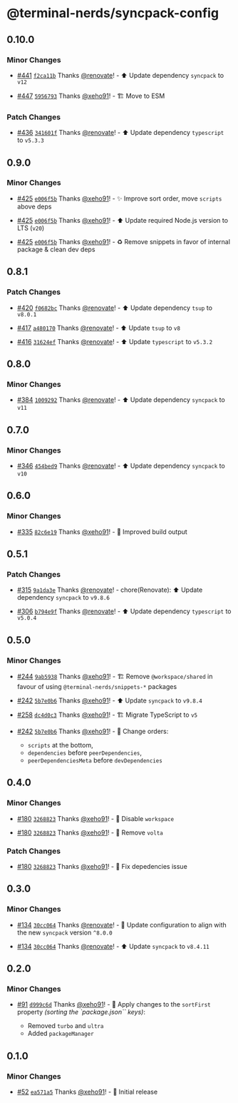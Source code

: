# @terminal-nerds/syncpack-config<!-- markdownlint-disable line-length list-marker-space no-duplicate-heading ul-style -->

## 0.10.0

### Minor Changes

- [#441](https://github.com/terminal-nerds/configs/pull/441) [`f2ca11b`](https://github.com/terminal-nerds/configs/commit/f2ca11b94b211ba5052580bf267b3cee846eb26f) Thanks [@renovate](https://github.com/apps/renovate)! - ⬆️ Update dependency `syncpack` to `v12`

- [#447](https://github.com/terminal-nerds/configs/pull/447) [`5956793`](https://github.com/terminal-nerds/configs/commit/5956793d33e1686abbaa33aeb0b6dfdd16a128df) Thanks [@xeho91](https://github.com/xeho91)! - 🏗️ Move to ESM

### Patch Changes

- [#436](https://github.com/terminal-nerds/configs/pull/436) [`341601f`](https://github.com/terminal-nerds/configs/commit/341601f09a7d4b2139bef6bdf8b94e6b2f18c9e2) Thanks [@renovate](https://github.com/apps/renovate)! - ⬆️ Update dependency `typescript` to `v5.3.3`

## 0.9.0

### Minor Changes

- [#425](https://github.com/terminal-nerds/configs/pull/425) [`e006f5b`](https://github.com/terminal-nerds/configs/commit/e006f5b96ecca76711cddf7f9c6012e4298a9737) Thanks [@xeho91](https://github.com/xeho91)! - ✨ Improve sort order, move `scripts` above deps

- [#425](https://github.com/terminal-nerds/configs/pull/425) [`e006f5b`](https://github.com/terminal-nerds/configs/commit/e006f5b96ecca76711cddf7f9c6012e4298a9737) Thanks [@xeho91](https://github.com/xeho91)! - ⬆️ Update required Node.js version to LTS (`v20`)

- [#425](https://github.com/terminal-nerds/configs/pull/425) [`e006f5b`](https://github.com/terminal-nerds/configs/commit/e006f5b96ecca76711cddf7f9c6012e4298a9737) Thanks [@xeho91](https://github.com/xeho91)! - ♻ Remove snippets in favor of internal package & clean dev deps

## 0.8.1

### Patch Changes

- [#420](https://github.com/terminal-nerds/configs/pull/420) [`f0682bc`](https://github.com/terminal-nerds/configs/commit/f0682bcacf603627398223cdeb4bc0f41a2066c0) Thanks [@renovate](https://github.com/apps/renovate)! - ⬆️ Update dependency `tsup` to `v8.0.1`

- [#417](https://github.com/terminal-nerds/configs/pull/417) [`a480170`](https://github.com/terminal-nerds/configs/commit/a48017079050fc615134c47bdf29c0413d355055) Thanks [@renovate](https://github.com/apps/renovate)! - ⬆️ Update `tsup` to `v8`

- [#416](https://github.com/terminal-nerds/configs/pull/416) [`31624ef`](https://github.com/terminal-nerds/configs/commit/31624efaea68d25de289321177603951b41686e6) Thanks [@renovate](https://github.com/apps/renovate)! - ⬆️ Update `typescript` to `v5.3.2`

## 0.8.0

### Minor Changes

- [#384](https://github.com/terminal-nerds/configs/pull/384) [`1009292`](https://github.com/terminal-nerds/configs/commit/100929248dcdf39ec1c325859b79d3db77212d94) Thanks [@renovate](https://github.com/apps/renovate)! - ⬆️ Update dependency `syncpack` to `v11`

## 0.7.0

### Minor Changes

- [#346](https://github.com/terminal-nerds/configs/pull/346) [`454bed9`](https://github.com/terminal-nerds/configs/commit/454bed95585867bcf7eb24ac8f213de99f9b3c44) Thanks [@renovate](https://github.com/apps/renovate)! - ⬆️ Update dependency `syncpack` to `v10`

## 0.6.0

### Minor Changes

- [#335](https://github.com/terminal-nerds/configs/pull/335) [`82c6e19`](https://github.com/terminal-nerds/configs/commit/82c6e19f5cd0db2b00f75ce4fccac8fa43d4777e) Thanks [@xeho91](https://github.com/xeho91)! - 🔧 Improved build output

## 0.5.1

### Patch Changes

- [#315](https://github.com/terminal-nerds/configs/pull/315) [`9a1da3e`](https://github.com/terminal-nerds/configs/commit/9a1da3e19ec7e8fae7794e7868952525beca65f3) Thanks [@renovate](https://github.com/apps/renovate)! - chore(Renovate): ⬆️ Update dependency `syncpack` to `v9.8.6`

- [#306](https://github.com/terminal-nerds/configs/pull/306) [`b794e9f`](https://github.com/terminal-nerds/configs/commit/b794e9f973d4b5654d4250891a8c353fbbc78934) Thanks [@renovate](https://github.com/apps/renovate)! - ⬆️ Update dependency `typescript` to `v5.0.4`

## 0.5.0

### Minor Changes

- [#244](https://github.com/terminal-nerds/configs/pull/244) [`9ab5938`](https://github.com/terminal-nerds/configs/commit/9ab5938c1bf446689cd7051f7b094b9b0342edd4) Thanks [@xeho91](https://github.com/xeho91)! - 🏗 Remove `@workspace/shared` in favour of using `@terminal-nerds/snippets-*` packages

- [#242](https://github.com/terminal-nerds/configs/pull/242) [`5b7e0b6`](https://github.com/terminal-nerds/configs/commit/5b7e0b625cb6be97ebe1b42b072c524ce2518a1c) Thanks [@xeho91](https://github.com/xeho91)! - ⬆️ Update `syncpack` to `v9.8.4`

- [#258](https://github.com/terminal-nerds/configs/pull/258) [`dc4d0c3`](https://github.com/terminal-nerds/configs/commit/dc4d0c33897508fe665e099c1ab939484bb5dd85) Thanks [@xeho91](https://github.com/xeho91)! - 🏗 Migrate TypeScript to `v5`

- [#242](https://github.com/terminal-nerds/configs/pull/242) [`5b7e0b6`](https://github.com/terminal-nerds/configs/commit/5b7e0b625cb6be97ebe1b42b072c524ce2518a1c) Thanks [@xeho91](https://github.com/xeho91)! - 🔧 Change orders:

  - `scripts` at the bottom,
  - `dependencies` before `peerDependencies`,
  - `peerDependenciesMeta` before `devDependencies`

## 0.4.0

### Minor Changes

- [#180](https://github.com/terminal-nerds/configs/pull/180) [`3268823`](https://github.com/terminal-nerds/configs/commit/326882328021d44f6a1fb8e0015473d7525715ec) Thanks [@xeho91](https://github.com/xeho91)! - 🔧 Disable `workspace`

- [#180](https://github.com/terminal-nerds/configs/pull/180) [`3268823`](https://github.com/terminal-nerds/configs/commit/326882328021d44f6a1fb8e0015473d7525715ec) Thanks [@xeho91](https://github.com/xeho91)! - 🔧 Remove `volta`

### Patch Changes

- [#180](https://github.com/terminal-nerds/configs/pull/180) [`3268823`](https://github.com/terminal-nerds/configs/commit/326882328021d44f6a1fb8e0015473d7525715ec) Thanks [@xeho91](https://github.com/xeho91)! - 🐛 Fix depedencies issue

## 0.3.0

### Minor Changes

- [#134](https://github.com/terminal-nerds/configs/pull/134) [`30cc064`](https://github.com/terminal-nerds/configs/commit/30cc0642bcb3976b28ca4009ec3e48b296a37ce5) Thanks [@renovate](https://github.com/apps/renovate)! - 🔧 Update configuration to align with the new `syncpack` version `^8.0.0`

- [#134](https://github.com/terminal-nerds/configs/pull/134) [`30cc064`](https://github.com/terminal-nerds/configs/commit/30cc0642bcb3976b28ca4009ec3e48b296a37ce5) Thanks [@renovate](https://github.com/apps/renovate)! - ⬆️ Update `syncpack` to `v8.4.11`

## 0.2.0

### Minor Changes

- [#91](https://github.com/terminal-nerds/configs/pull/91) [`d999c6d`](https://github.com/terminal-nerds/configs/commit/d999c6dc98928200283ab71f51e0e26c21c50a83) Thanks [@xeho91](https://github.com/xeho91)! - 🔧 Apply changes to the `sortFirst` property _(sorting the `package.json`` keys)_:

  - Removed `turbo` and `ultra`
  - Added `packageManager`

## 0.1.0

### Minor Changes

- [#52](https://github.com/terminal-nerds/configs/pull/52) [`ea571a5`](https://github.com/terminal-nerds/configs/commit/ea571a5495bf8bf711e5bf9ed78f80cba07fa89b) Thanks [@xeho91](https://github.com/xeho91)! - 🎉 Initial release
